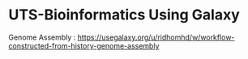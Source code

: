 # UTS-Bioinformatics Using Galaxy
Genome Assembly : https://usegalaxy.org/u/ridhomhd/w/workflow-constructed-from-history-genome-assembly

